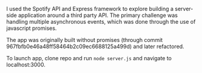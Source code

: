 I used the Spotify API and Express framework to explore building a server-side application around a third party API. The primary challenge was handling multiple asynchronous events, which was done through the use of javascript promises. 

The app was originally built without promises (through commit 967fbfb0e46a48ff58464b2c09ec6688125a499d) and later refactored. 

To launch app, clone repo and run ```node server.js``` and navigate to localhost:3000.